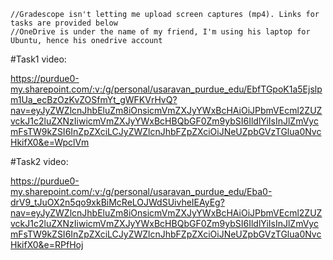     //Gradescope isn't letting me upload screen captures (mp4). Links for tasks are provided below
    //OneDrive is under the name of my friend, I'm using his laptop for Ubuntu, hence his onedrive account

#Task1 video:


https://purdue0-my.sharepoint.com/:v:/g/personal/usaravan_purdue_edu/EbfTGpoK1a5Ejslpm1Ua_ecBzOzKvZOSfmYt_gWFKVrHvQ?nav=eyJyZWZlcnJhbEluZm8iOnsicmVmZXJyYWxBcHAiOiJPbmVEcml2ZUZvckJ1c2luZXNzIiwicmVmZXJyYWxBcHBQbGF0Zm9ybSI6IldlYiIsInJlZmVycmFsTW9kZSI6InZpZXciLCJyZWZlcnJhbFZpZXciOiJNeUZpbGVzTGlua0NvcHkifX0&e=WpclVm

    



#Task2 video:

https://purdue0-my.sharepoint.com/:v:/g/personal/usaravan_purdue_edu/Eba0-drV9_tJuOX2n5qo9xkBiMcReLOJWdSUivheIEAyEg?nav=eyJyZWZlcnJhbEluZm8iOnsicmVmZXJyYWxBcHAiOiJPbmVEcml2ZUZvckJ1c2luZXNzIiwicmVmZXJyYWxBcHBQbGF0Zm9ybSI6IldlYiIsInJlZmVycmFsTW9kZSI6InZpZXciLCJyZWZlcnJhbFZpZXciOiJNeUZpbGVzTGlua0NvcHkifX0&e=RPfHoj

